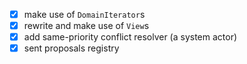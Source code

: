 - [x] make use of `DomainIterator`s
- [x] rewrite and make use of `View`s
- [x] add same-priority conflict resolver (a system actor)
- [x] sent proposals registry 